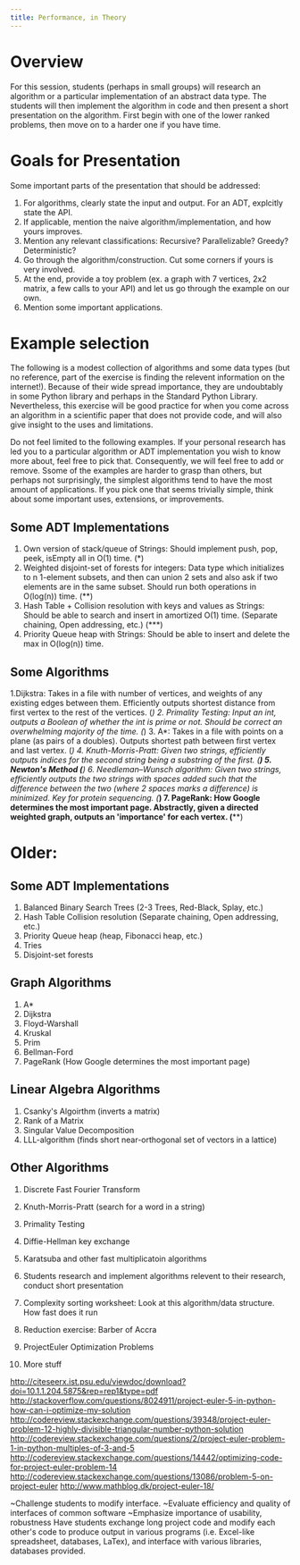 ```yaml
---
title: Performance, in Theory
---
```


# Overview

For this session, students (perhaps in small groups) will research an algorithm or a particular implementation of an abstract data type. The students will then implement the algorithm in code and then present a short presentation on the algorithm. First begin with one of the lower ranked problems, then move on to a harder one if you have time.

# Goals for Presentation 

Some important parts of the presentation that should be addressed:

1. For algorithms, clearly state the input and output. For an ADT, explcitly state the API.
2. If applicable, mention the naive algorithm/implementation, and how yours improves.
3. Mention any relevant classifications: Recursive? Parallelizable? Greedy? Deterministic?
4. Go through the algorithm/construction. Cut some corners if yours is very involved.
5. At the end, provide a toy problem (ex. a graph with 7 vertices, 2x2 matrix, a few calls to your API) and let us go through the example on our own.
6. Mention some important applications.

# Example selection

The following is a modest collection of algorithms and some data types (but no reference, part of the exercise is finding the relevent information on the internet!). Because of their wide spread importance, they are undoubtably in some Python library and perhaps in the Standard Python Library. Nevertheless, this exercise will be good practice for when you come across an algorithm in a scientific paper that does not provide code, and will also give insight to the uses and limitations.

Do not feel limited to the following examples. If your personal research has led you to a particular algorithm or ADT implementation you wish to know more about, feel free to pick that. Consequently, we will feel free to add or remove. Ssome of the examples are harder to grasp than others, but perhaps not surprisingly, the simplest algorithms tend to have the most amount of applications. If you pick one that seems trivially simple, think about some important uses, extensions, or improvements.

## Some ADT Implementations

1. Own version of stack/queue of Strings: Should implement push, pop, peek, isEmpty all in O(1) time. (*)
2. Weighted disjoint-set of forests for integers: Data type which initializes to n 1-element subsets, and then can union 2 sets and also ask if two elements are in the same subset. Should run both operations in O(log(n)) time. (**)
3. Hash Table + Collision resolution with keys and values as Strings: Should be able to search and insert in amortized O(1) time. (Separate chaining, Open addressing, etc.) (***)
4. Priority Queue heap with Strings: Should be able to insert and delete the max in O(log(n)) time. 

## Some Algorithms

1.Dijkstra: Takes in a file with number of vertices, and weights of any existing edges between them. Efficiently outputs shortest distance from first vertex to the rest of the vertices. (*)
2. Primality Testing: Input an int, outputs a Boolean of whether the int is prime or not. Should be correct an overwhelming majority of the time. (*)
3. A*: Takes in a file with points on a plane (as pairs of a doubles). Outputs shortest path between first vertex and last vertex. (*)
4. Knuth-Morris-Pratt: Given two strings, efficiently outputs indices for the second string being a substring of the first. (**)
5. Newton's Method (**)
6. Needleman–Wunsch algorithm: Given two strings, efficiently outputs the two strings with spaces added such that the difference between the two (where 2 spaces marks a difference) is minimized. Key for protein sequencing. (***)
7. PageRank: How Google determines the most important page. Abstractly, given a directed weighted graph, outputs an 'importance' for each vertex. (****)

# Older:

## Some ADT Implementations

1. Balanced Binary Search Trees (2-3 Trees, Red-Black, Splay, etc.)
2. Hash Table Collision resolution (Separate chaining, Open addressing, etc.)
3. Priority Queue heap (heap, Fibonacci heap, etc.)
4. Tries
5. Disjoint-set forests

## Graph Algorithms

1. A*
2. Dijkstra
3. Floyd-Warshall
4. Kruskal
5. Prim
6. Bellman-Ford
7. PageRank (How Google determines the most important page)

## Linear Algebra Algorithms

1. Csanky's Algoirthm (inverts a matrix)
2. Rank of a Matrix 
3. Singular Value Decomposition
4. LLL-algorithm (finds short near-orthogonal set of vectors in a lattice)

## Other Algorithms

1. Discrete Fast Fourier Transform 
2. Knuth-Morris-Pratt (search for a word in a string)
3. Primality Testing 
4. Diffie-Hellman key exchange
5. Karatsuba and other fast multiplicatoin algorithms


1. Students research and implement algorithms relevent to their research, conduct short presentation
2. Complexity sorting worksheet: Look at this algorithm/data structure.  How fast does it run
3. Reduction exercise: Barber of Accra
4. ProjectEuler Optimization Problems
5. More stuff

http://citeseerx.ist.psu.edu/viewdoc/download?doi=10.1.1.204.5875&rep=rep1&type=pdf
http://stackoverflow.com/questions/8024911/project-euler-5-in-python-how-can-i-optimize-my-solution
http://codereview.stackexchange.com/questions/39348/project-euler-problem-12-highly-divisible-triangular-number-python-solution
http://codereview.stackexchange.com/questions/2/project-euler-problem-1-in-python-multiples-of-3-and-5
http://codereview.stackexchange.com/questions/14442/optimizing-code-for-project-euler-problem-14
http://codereview.stackexchange.com/questions/13086/problem-5-on-project-euler
http://www.mathblog.dk/project-euler-18/



~Challenge students to modify interface.
~Evaluate efficiency and quality of interfaces of common software
~Emphasize importance of usability, robustness
Have students exchange long project code and modify each other's code to produce output in various programs (i.e. Excel-like spreadsheet, databases, LaTex), and interface with various libraries, databases provided.
